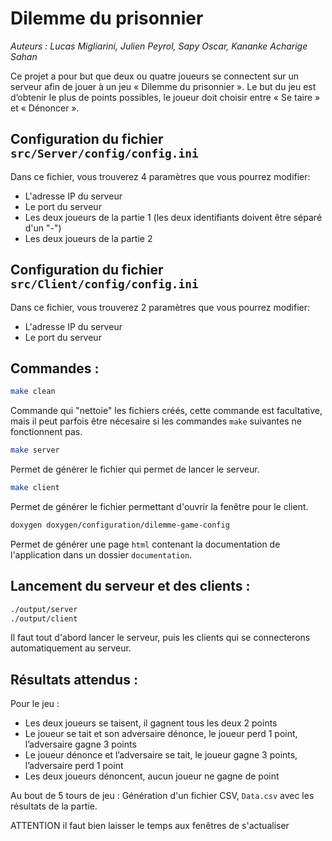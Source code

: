 # Dilemme du prisonnier

*Auteurs : Lucas Migliarini, Julien Peyrol, Sapy Oscar, Kananke Acharige Sahan*

Ce projet a pour but que deux ou quatre joueurs se connectent sur un serveur afin de jouer à un jeu « Dilemme du prisonnier ». Le but du jeu est d’obtenir le plus de points possibles, le joueur doit choisir entre « Se taire » et « Dénoncer ».

## Configuration du fichier `src/Server/config/config.ini`

Dans ce fichier, vous trouverez 4 paramètres que vous pourrez modifier:

- L'adresse IP du serveur
- Le port du serveur
- Les deux joueurs de la partie 1 (les deux identifiants doivent être séparé d'un "-")
- Les deux joueurs de la partie 2

## Configuration du fichier `src/Client/config/config.ini`

Dans ce fichier, vous trouverez 2 paramètres que vous pourrez modifier:

- L'adresse IP du serveur
- Le port du serveur

## Commandes :

```bash
make clean
```
Commande qui "nettoie" les fichiers créés, cette commande est facultative, mais il peut parfois être nécesaire si les commandes `make` suivantes ne fonctionnent pas.

```bash
make server
```
Permet de générer le fichier qui permet de lancer le serveur.

```bash
make client
```
Permet de générer le fichier permettant d'ouvrir la fenêtre pour le client.

```bash
doxygen doxygen/configuration/dilemme-game-config
```
Permet de générer une page `html` contenant la documentation de l'application dans un dossier `documentation`.

## Lancement du serveur et des clients :

```bash
./output/server
./output/client
```
Il faut tout d'abord lancer le serveur, puis les clients qui se connecterons automatiquement au serveur.

## Résultats attendus :
Pour le jeu :
- Les deux joueurs se taisent, il gagnent tous les deux 2 points
- Le joueur se tait et son adversaire dénonce, le joueur perd 1 point, l’adversaire gagne 3 points
- Le joueur dénonce et l’adversaire se tait, le joueur gagne 3 points, l’adversaire perd 1 point
- Les deux joueurs dénoncent, aucun joueur ne gagne de point

Au bout de 5 tours de jeu :
Génération d'un fichier CSV, `Data.csv` avec les résultats de la partie.

ATTENTION il faut bien laisser le temps aux fenêtres de s'actualiser
